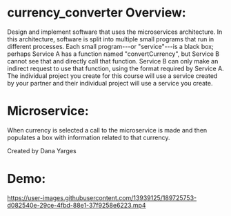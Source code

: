 # currency_converter Overview:
Design and implement software that uses the microservices architecture. In this architecture, software is split into multiple small programs that run in different processes. Each small program---or "service"---is a black box; perhaps Service A has a function named "convertCurrency", but Service B cannot see that and directly call that function. Service B can only make an indirect request to use that function, using the format required by Service A.
The individual project you create for this course will use a service created by your partner and their individual project will use a service you create.




# Microservice:
   When currency is selected a call to the microservice is made and then populates a box with information related to that currency.
   
   Created by Dana Yarges

# Demo:

https://user-images.githubusercontent.com/13939125/189725753-d082540e-29ce-4fbd-88e1-37f9258e6223.mp4

